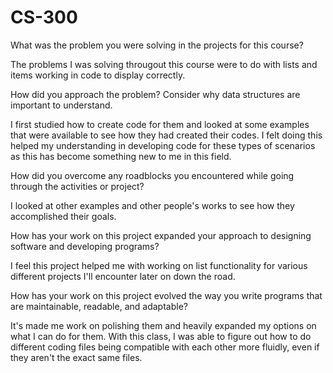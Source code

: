 # CS-300
What was the problem you were solving in the projects for this course?

The problems I was solving througout this course were to do with lists and items working in code to display correctly.

How did you approach the problem? Consider why data structures are important to understand.

I first studied how to create code for them and looked at some examples that were available to see how they had created their codes. I felt doing this helped my understanding in developing code for these types of scenarios as this has become something new to me in this field.

How did you overcome any roadblocks you encountered while going through the activities or project?

I looked at other examples and other people's works to see how they accomplished their goals.

How has your work on this project expanded your approach to designing software and developing programs?

I feel this project helped me with working on list functionality for various different projects I'll encounter later on down the road.

How has your work on this project evolved the way you write programs that are maintainable, readable, and adaptable?

It's made me work on polishing them and heavily expanded my options on what I can do for them. With this class, I was able to figure out how to do different coding files being compatible with each other more fluidly, even if they aren't the exact same files.
